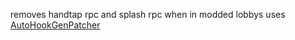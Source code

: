 removes handtap rpc and splash rpc when in modded lobbys uses [AutoHookGenPatcher](https://github.com/Hamunii/BepInEx.MonoMod.AutoHookGenPatcher/releases/tag/v1.0.6) 
